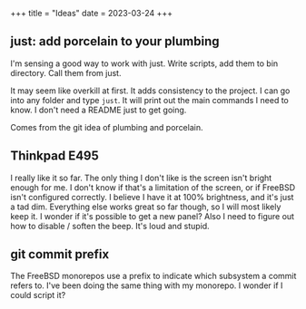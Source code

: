 +++
title = "Ideas"
date = 2023-03-24
+++

## just: add porcelain to your plumbing

I'm sensing a good way to work with just.
Write scripts, add them to bin directory.
Call them from just.

It may seem like overkill at first.
It adds consistency to the project.
I can go into any folder and type `just`.
It will print out the main commands I need to know.
I don't need a README just to get going.

Comes from the git idea of plumbing and porcelain.

## Thinkpad E495

I really like it so far.
The only thing I don't like is the screen isn't bright enough for me.
I don't know if that's a limitation of the screen, or if FreeBSD isn't configured correctly.
I believe I have it at 100% brightness, and it's just a tad dim.
Everything else works great so far though, so I will most likely keep it.
I wonder if it's possible to get a new panel?
Also I need to figure out how to disable / soften the beep.
It's loud and stupid.

## git commit prefix

The FreeBSD monorepos use a prefix to indicate which subsystem a commit refers to.
I've been doing the same thing with my monorepo.
I wonder if I could script it?
